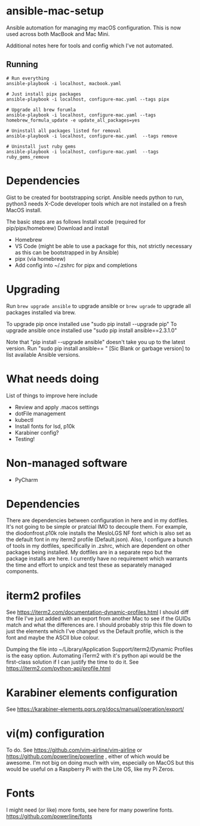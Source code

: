 # ansible-mac-setup

Ansible automation for managing my macOS configuration. This is now used across both MacBook and Mac Mini.

Additional notes here for tools and config which I've not automated.

## Running

```shell
# Run everything
ansible-playbook -i localhost, macbook.yaml

# Just install pipx packages
ansible-playbook -i localhost, configure-mac.yaml --tags pipx

# Upgrade all brew forumla
ansible-playbook -i localhost, configure-mac.yaml --tags homebrew_formula_update -e update_all_packages=yes

# Uninstall all packages listed for removal
ansible-playbook -i localhost, configure-mac.yaml  --tags remove

# Uninstall just ruby gems
ansible-playbook -i localhost, configure-mac.yaml  --tags ruby_gems_remove
```

# Dependencies

Gist to be created for bootstrapping script. Ansible needs python to run, python3 needs X-Code developer tools which are not installed on a fresh MacOS install.

The basic steps are as follows
Install xcode (required for pip/pipx/homebrew)
Download and install
  - Homebrew
  - VS Code (might be able to use a package for this, not strictly necessary as this can be bootstrapped in by Ansible)
  - pipx (via homebrew)
  - Add config into ~/.zshrc for pipx and completions

# Upgrading

Run `brew upgrade ansible` to upgrade ansible or `brew ugrade` to upgrade all packages installed via brew.


To upgrade pip once installed use "sudo pip install --upgrade pip"
To upgrade ansible once installed use "sudo pip install ansible==2.3.1.0"

Note that "pip install --upgrade ansible" doesn't take you up to the latest version.
Run "sudo pip install ansible== " [Sic Blank or garbage version] to list available
Ansible versions.

# What needs doing

List of things to improve here include

* Review and apply .macos settings
* dotFile management
* kubectl
* Install fonts for lsd, p10k
* Karabiner config?
* Testing!

# Non-managed software

* PyCharm

# Dependencies

There are dependencies between configuration in here and in my dotfiles. It's not going to be simple or pratcial IMO to decouple them. For example, the diodonfrost.p10k role installs the MesloLGS NF font which is also set as the default font in my iterm2 profile (Default.json). Also, I configure a bunch of tools in my dotfiles, specifically in .zshrc, which are dependent on other packages being installed. My dotfiles are in a separate repo but the package installs are here.
I currently have no requirement which warrants the time and effort to unpick and test these as separately managed components.

# iterm2 profiles

See https://iterm2.com/documentation-dynamic-profiles.html
I should diff the file I've just added with an export from another Mac to see if the GUIDs match and what the differences are. I should probably strip this file down to just the elements which I've changed vs the Default profile, which is the font and maybe the ASCII blue colour.

Dumping the file into ~/Library/Application Support/iterm2/Dynamic Profiles is the easy option. Automating iTerm2 with it's python api would be the first-class solution if I can justify the time to do it. See https://iterm2.com/python-api/profile.html

# Karabiner elements configuration

See https://karabiner-elements.pqrs.org/docs/manual/operation/export/

# vi(m) configuration

To do. See https://github.com/vim-airline/vim-airline or https://github.com/powerline/powerline , either of which would be awesome. I'm not big on doing much with vim, especially on MacOS but this would be useful on a Raspberry Pi with the Lite OS, like my Pi Zeros.

# Fonts

I might need (or like) more fonts, see here for many powerline fonts. https://github.com/powerline/fonts
